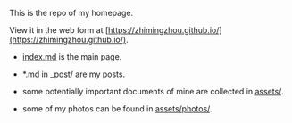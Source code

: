 This is the repo of my homepage.

View it in the web form at [https://zhimingzhou.github.io/](https://zhimingzhou.github.io/).

- [index.md](https://github.com/ZhimingZhou/zhimingzhou.github.io/blob/master/index.md) is the main page. 

- *.md in [_post/](https://github.com/ZhimingZhou/zhimingzhou.github.io/tree/master/_posts/) are my posts.

- some potentially important documents of mine are collected in [assets/](https://github.com/ZhimingZhou/zhimingzhou.github.io/tree/master/assets/).

- some of my photos can be found in [assets/photos/](https://github.com/ZhimingZhou/zhimingzhou.github.io/tree/master/assets/photos/).
